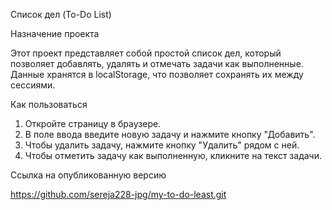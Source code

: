  Список дел (To-Do List)

 Назначение проекта

Этот проект представляет собой простой список дел, который позволяет добавлять, удалять и отмечать задачи как выполненные. Данные хранятся в localStorage, что позволяет сохранять их между сессиями.

Как пользоваться

1.  Откройте страницу в браузере.
2.  В поле ввода введите новую задачу и нажмите кнопку "Добавить".
3.  Чтобы удалить задачу, нажмите кнопку "Удалить" рядом с ней.
4.  Чтобы отметить задачу как выполненную, кликните на текст задачи.

 Ссылка на опубликованную версию

https://github.com/sereja228-jpg/my-to-do-least.git
